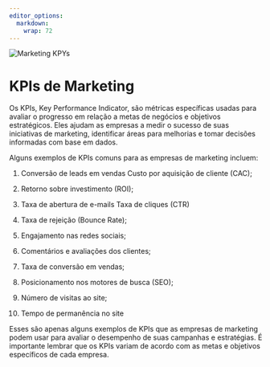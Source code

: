```yaml
---
editor_options: 
  markdown: 
    wrap: 72
---
```


![Marketing
KPYs](https://tse4.mm.bing.net/th?id=OIP.pV6d8UAuAkcNSj6hDCdPIAHaDZ)

# KPIs de Marketing

Os KPIs, Key Performance Indicator, são métricas específicas usadas para
avaliar o progresso em relação a metas de negócios e objetivos
estratégicos. Eles ajudam as empresas a medir o sucesso de suas
iniciativas de marketing, identificar áreas para melhorias e tomar
decisões informadas com base em dados.

Alguns exemplos de KPIs comuns para as empresas de marketing incluem:

1.  Conversão de leads em vendas Custo por aquisição de cliente (CAC);

2.  Retorno sobre investimento (ROI);

3.  Taxa de abertura de e-mails Taxa de cliques (CTR)

4.  Taxa de rejeição (Bounce Rate);

5.  Engajamento nas redes sociais;

6.  Comentários e avaliações dos clientes;

7.  Taxa de conversão em vendas;

8.  Posicionamento nos motores de busca (SEO);

9.  Número de visitas ao site;

10. Tempo de permanência no site

Esses são apenas alguns exemplos de KPIs que as empresas de marketing
podem usar para avaliar o desempenho de suas campanhas e estratégias. É
importante lembrar que os KPIs variam de acordo com as metas e objetivos
específicos de cada empresa.
